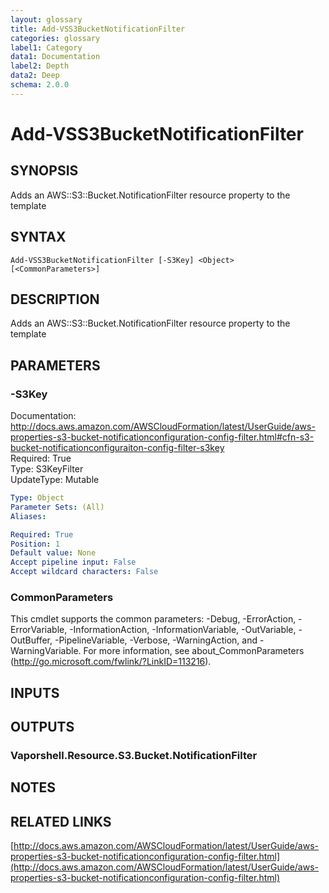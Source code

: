 ```yaml
---
layout: glossary
title: Add-VSS3BucketNotificationFilter
categories: glossary
label1: Category
data1: Documentation
label2: Depth
data2: Deep
schema: 2.0.0
---
```


# Add-VSS3BucketNotificationFilter

## SYNOPSIS
Adds an AWS::S3::Bucket.NotificationFilter resource property to the template

## SYNTAX

```
Add-VSS3BucketNotificationFilter [-S3Key] <Object> [<CommonParameters>]
```

## DESCRIPTION
Adds an AWS::S3::Bucket.NotificationFilter resource property to the template

## PARAMETERS

### -S3Key
Documentation: http://docs.aws.amazon.com/AWSCloudFormation/latest/UserGuide/aws-properties-s3-bucket-notificationconfiguration-config-filter.html#cfn-s3-bucket-notificationconfiguraiton-config-filter-s3key    
Required: True    
Type: S3KeyFilter    
UpdateType: Mutable

```yaml
Type: Object
Parameter Sets: (All)
Aliases:

Required: True
Position: 1
Default value: None
Accept pipeline input: False
Accept wildcard characters: False
```

### CommonParameters
This cmdlet supports the common parameters: -Debug, -ErrorAction, -ErrorVariable, -InformationAction, -InformationVariable, -OutVariable, -OutBuffer, -PipelineVariable, -Verbose, -WarningAction, and -WarningVariable.
For more information, see about_CommonParameters (http://go.microsoft.com/fwlink/?LinkID=113216).

## INPUTS

## OUTPUTS

### Vaporshell.Resource.S3.Bucket.NotificationFilter

## NOTES

## RELATED LINKS

[http://docs.aws.amazon.com/AWSCloudFormation/latest/UserGuide/aws-properties-s3-bucket-notificationconfiguration-config-filter.html](http://docs.aws.amazon.com/AWSCloudFormation/latest/UserGuide/aws-properties-s3-bucket-notificationconfiguration-config-filter.html)

